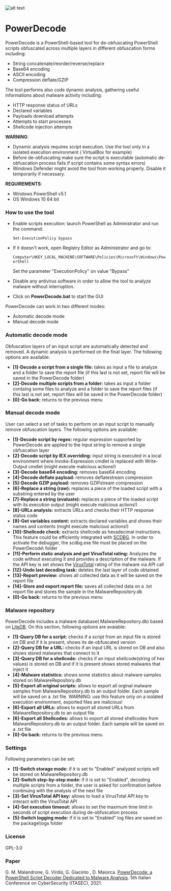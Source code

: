 ![alt text](https://raw.githubusercontent.com/Malandrone/PowerDecode/v2.7.1/Logo.PNG)
# PowerDecode
PowerDecode is a PowerShell-based tool for de-obfuscating PowerShell scripts obfuscated across multiple layers in different obfuscation forms including:
- String concatenate/reorder/reverse/replace
- Base64 encoding  
- ASCII encoding
- Compression deflate/GZIP
 
The tool performs also code dynamic analysis, gathering useful informations about malware activity including:
- HTTP response status of URLs
- Declared variables
- Payloads download attempts
- Attempts to start processes
- Shellcode injection attempts



**WARNING**: 
 - Dynamic analysis requires script execution. Use the tool only in a isolated execution environment ( VirtualBox for example) 
 - Before de-obfuscating make sure the script is executable (automatic de-obfuscation process fails if script contains some syntax errors)
 - Windows Defender might avoid the tool from working properly. Disable it temporarily if necessary.

**REQUIREMENTS**:
 - Windows PowerShell v5.1
 - OS Windows 10 64 bit
 
### How to use the tool
 - Enable scripts execution: launch PowerShell as Administrator and run the command:
 
   ```Set-ExecutionPolicy bypass```
 - If it doesn't work, open Registry Editor as Administrator and go to:
   
   ```Computer\HKEY_LOCAL_MACHINE\SOFTWARE\Policies\Microsoft\Windows\PowerShell```
   
   Set the parameter "ExecutionPolicy" on value "Bypass"
 - Disable any antivirus software in order to allow the tool to analyze malware without interruption.
 - Click on **PowerDecode.bat** to start the GUI

PowerDecode can work in two different modes:
- Automatic decode mode
- Manual decode mode 

### Automatic decode mode
Obfuscation layers of an input script are automatically detected and removed. A dynamic analysis is performed on the final layer. The following options are available:
- **[1]-Decode a script from a single file:** takes as input a file to analyze and a folder to save the report file (if this last is not set, report file will be saved in the PowerDecode folder)
- **[2]-Decode multiple scripts from a folder:** takes as input a folder containg some files to analyze and a folder to save the report files (if this last is not set, report files will be saved in the PowerDecode folder)
- **[0]-Go back:** returns to the previous menu

### Manual decode mode 
User can select a set of tasks to perform on an input script to manually remove obfuscation layers. The following options are available:
- **[1]-Decode script by regex:** regular expression supported by PowerDecode are applied to the input string to remove a single obfuscation layer
- **[2]-Decode script by IEX overriding:** input string is executed in a local environment where Invoke-Expression cmdlet is replaced with Write-Output cmdlet (might execute malicious actions!)
- **[3]-Decode base64 encoding:** removes base64 encoding
- **[4]-Decode deflate payload:** removes deflatestream compression
- **[5]-Decode GZIP payload:** removes GZIPstream compression
- **[6]-Replace a string (raw):** replaces a piece of the loaded script with a substring entered by the user
- **[7]-Replace a string (evaluate):** replaces a piece of the loaded script with its execution output (might execute malicious actions!)
- **[8]-URLs analysis:** extracts URLs and checks their HTTP response status code
- **[9]-Get variables content:** extracts declared variables and shows their names and contents (might execute malicious actions!)
- **[10]-Shellcode check:** extracts shellcode as hexadecimal instructions. This feature could be efficiently integrated with [SCDBG](http://sandsprite.com/blogs/index.php?uid=7&pid=152). In order to activate the debugger, the scdbg.exe file must be placed on the PowerDecode\ folder  
- **[11]-Perform static analysis and get VirusTotal rating:** Analyzes the code without executing it and provides a description of the malware. If the API key is set shows the [VirusTotal](https://www.virustotal.com/) rating of the malware via API call
- **[12]-Undo last decoding task:** deletes the last layer of code obtained
- **[13]-Report preview:** shows all collected data as it will be saved on the report file
- **[14]-Store and export report file:** saves all collected data on a .txt report file and stores the sample in the MalwareRepository.db
- **[0]-Go back:** returns to the previous menu
 
### Malware repository
PowerDecode includes a malware database( MalwareRepository.db) based on [LiteDB](https://www.litedb.org/). On this section, following options are avaiable:

- **[1]-Query DB for a script:** checks if a script from an input file is stored on DB and if it is present, shows its de-obfuscated version
- **[2]-Query DB for a URL:** checks if an input URL is stored on DB and also shows stored malwares that connect to it 
- **[3]-Query DB for a shellcode:** checks if an input shellcode(string of hex values) is stored on DB  and if it is present shows stored malwares that inject it
- **[4]-Malware statistics:** shows some statistics about malware samples stored on MalwareRepository.db
- **[5]-Export all original scripts:** allows to export all orginal malware samples from MalwareRepository.db to an output folder. Each sample will be saved on a .txt file. WARNING: use this feature only on a isolated execution environment, exported files are malicious!  
- **[6]-Export all URLs:** allows to export all stored URLs from MalwareRepository.db to an output file
- **[6]-Export all Shellcodes:** allows to export all stored shellcodes from MalwareRepository.db to an output folder. Each sample will be saved on a .txt file
- **[0]-Go back:** returns to the previous menu

### Settings
Following parameters can be set:
- **[1]-Switch storage mode:** if it is set to "Enabled" analyzed scripts will be stored on MalwareRepository.db
- **[2]-Switch step-by-step mode:** if it is set to "Enabled", decoding multiple scripts from a folder, the user is asked for confirmation before continuing with the analysis of the next file
- **[3]-Set VirusTotal API key:** allows to load a VirusTotal API key to interact with the VirusTotal API
- **[4]-Set execution timeout:** allows to set the maximum time limit in seconds of script execution during de-obfuscation process
- **[5]-Switch logging mode:** if it is set to "Enabled" log files are saved on the package\logs folder

### License
 GPL-3.0 
  
### Paper
G. M. Malandrone, G. Virdis, G. Giacinto , D. Maiorca. [PowerDecode: a PowerShell Script Decoder Dedicated to Malware Analysis](http://ceur-ws.org/Vol-2940/paper19.pdf). 5th Italian Conference on CyberSecurity (ITASEC), 2021.
